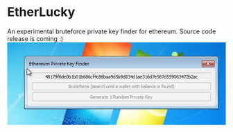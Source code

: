 # EtherLucky
An experimental bruteforce private key finder for ethereum.
Source code release is coming :)
![alt text](https://raw.githubusercontent.com/CreativeRob86/EtherLucky/master/demo.jpg)
